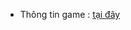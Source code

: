 - Thông tin game : <a href="https://drive.google.com/file/d/16a4UFhIV7d7OBiaof8Taw8p0RMSDRpWC/view?usp=sharing">tại đây</a>

